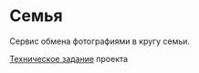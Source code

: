 # Семья
Сервис обмена фотографиями в кругу семьи.

[Техническое задание](https://github.com/IgorViV/family/blob/main/docs/technical.md) проекта
